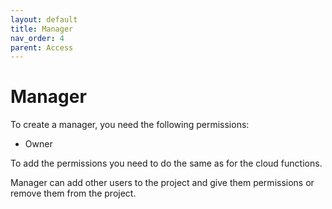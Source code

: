 ```yaml
---
layout: default
title: Manager
nav_order: 4
parent: Access
---
```


# Manager

To create a manager, you need the following permissions:

- Owner

To add the permissions you need to do the same as for the cloud functions.

Manager can add other users to the project and give them permissions or remove them from the project.
